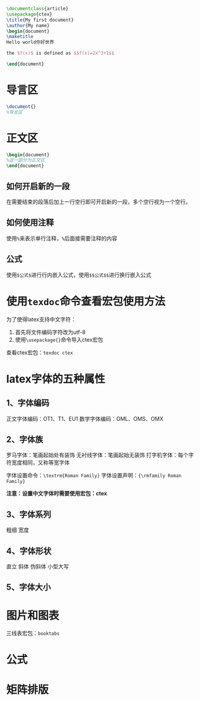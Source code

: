 ```latex
\documentclass{article}
\usepackage{ctex} 
\title{My first document}
\author{My name}
\begin{document}
\maketitle
Hello world你好世界

the $f(x)$ is defined as $$f(x)=2x^3+1$$

\end{document}
```
# 导言区
```latex
\document{}
%导言区
```
# 正文区
```latex
\begin{document}
%这一部分为正文区
\end{document}
```
## 如何开启新的一段
在需要结束的段落后加上一行空行即可开启新的一段，多个空行视为一个空行。
## 如何使用注释
使用`%`来表示单行注释，`%`后面接需要注释的内容
## 公式
使用`$公式$`进行行内嵌入公式，使用`$$公式$$`进行换行嵌入公式

# 使用`texdoc`命令查看宏包使用方法
为了使得latex支持中文字符：
1. 首先将文件编码字符改为utf-8
2. 使用`\usepackage{}`命令导入ctex宏包

查看ctex宏包：`texdoc ctex`

# latex字体的五种属性
## 1、字体编码
正文字体编码：OT1、T1、EU1
数学字体编码：OML、OMS、OMX
## 2、字体族
罗马字体：笔画起始处有装饰
无衬线字体：笔画起始无装饰
打字机字体：每个字符宽度相同，又称等宽字体

字体设置命令：`\textrm{Roman Family}`
字体设置声明：`{\rmfamily Roman Family}`

**注意：设置中文字体时需要使用宏包：ctex**
## 3、字体系列
粗细
宽度
## 4、字体形状
直立
斜体
伪斜体
小型大写
## 5、字体大小


# 图片和图表

三线表宏包：`booktabs`

# 公式



# 矩阵排版





